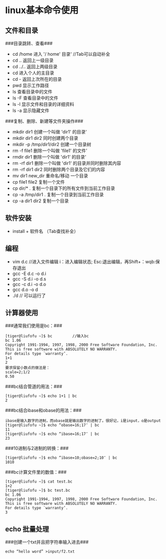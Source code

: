 linux基本命令使用
======
文件和目录
------
###目录跳转、查看###
*    cd /home 进入 '/ home' 目录'     //Tab可以自动补全
*    cd .. 返回上一级目录
*    cd ../.. 返回上两级目录 
*    cd 进入个人的主目录 
*    cd - 返回上次所在的目录 
*    pwd 显示工作路径 
*    ls 查看目录中的文件 
*    ls -F 查看目录中的文件 
*    ls -l 显示文件和目录的详细资料 
*    ls -a 显示隐藏文件 


###复制、删除、新建等文件夹操作###
*    mkdir dir1 创建一个叫做 'dir1' 的目录' 
*    mkdir dir1 dir2 同时创建两个目录 
*    mkdir -p /tmp/dir1/dir2 创建一个目录树 
*    rm -f file1 删除一个叫做 'file1' 的文件' 
*    rmdir dir1 删除一个叫做 'dir1' 的目录' 
*    rm -rf dir1 删除一个叫做 'dir1' 的目录并同时删除其内容 
*    rm -rf dir1 dir2 同时删除两个目录及它们的内容 
*    mv dir1 new_dir 重命名/移动 一个目录 
*    cp file1 file2 复制一个文件 
*    cp dir/* . 复制一个目录下的所有文件到当前工作目录 
*    cp -a /tmp/dir1 . 复制一个目录到当前工作目录 
*    cp -a dir1 dir2 复制一个目录 


软件安装
------
*    install + 软件名 （Tab查找补全）


编程
------
*    vim d.c     //进入文件编辑 i：进入编辑状态; Esc:退出编辑，再Shift+：wqb:保存退出
*    gcc -E d.c -o d.i
*    gcc -S d.i -o d.s
*    gcc -c d.i -o d.o
*    gcc d.o -o d
*    ./d          //  可以运行了


计算器使用
------

###通常我们使用是bc：###

    [tiger@liufofu ~]$ bc         //输入bc
    bc 1.06
    Copyright 1991-1994, 1997, 1998, 2000 Free Software Foundation, Inc.
    This is free software with ABSOLUTELY NO WARRANTY.
    For details type `warranty’.
    1+1
    2
    要求保留小数点的做法是：
    scale=2;1/2
    0.50

###bc结合管道的用法：###
        
    [tiger@liufofu ~]$ echo 1+1 | bc
    2

###bc结合ibase和obase的用法：###

    ibase是输入数字的进制，而obase就是输出数字的进制了。很好记，i是input，o是output
    [tiger@liufofu ~]$ echo “obase=16;17″ | bc
    11
    [tiger@liufofu ~]$ echo “ibase=16;17″ | bc
    23

###10进制与2进制的转换：###

    [tiger@liufofu ~]$ echo “ibase=10;obase=2;10″ | bc
    1010

###bc计算文件里的数值：###

    [tiger@liufofu ~]$ cat test.bc
    1+2
    [tiger@liufofu ~]$ bc test.bc
    bc 1.06
    Copyright 1991-1994, 1997, 1998, 2000 Free Software Foundation, Inc.
    This is free software with ABSOLUTELY NO WARRANTY.
    For details type `warranty’.
    3

echo 批量处理
------

###创建一个txt并且把字符串输入进去###

    echo “hello word” >input/f2.txt
